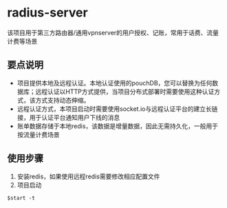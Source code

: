 # radius-server
该项目用于第三方路由器/通用vpnserver的用户授权、记账，常用于话费、流量计费等场景
## 要点说明
- 项目提供本地及远程认证。本地认证使用的pouchDB，您可以替换为任何数据库；远程认证以HTTP方式提供，当项目分布式部署时需要使用这种认证方式，该方式支持动态伸缩。
- 远程认证方式，本项目启动时需要使用socket.io与远程认证平台的建立长链接，用于认证平台通知用户下线的消息
- 账单数据存储于本地redis，该数据是增量数据，因此无需持久化，一般用于按流量计费场景

## 使用步骤
1. 安装redis，如果使用远程redis需要修改相应配置文件
2. 项目启动
```
$start -t
```



